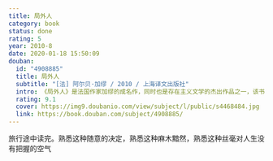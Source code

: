 ```yaml
---
title: 局外人
category: book
status: done
rating: 5
year: 2010-8
date: 2020-01-18 15:50:09
douban:
  id: "4908885"
  title: 局外人
  subtitle: "[法] 阿尔贝·加缪 / 2010 / 上海译文出版社"
  intro: 《局外人》是法国作家加缪的成名作，同时也是存在主义文学的杰出作品之一，该书以一种客观记录式的“零度风格”，粗线条地描述了主人公默尔索在荒谬的世界中经历的种种荒谬的事，以及自身的荒诞体验。从参加母亲的葬礼到偶然成了杀人犯，再到被判处死刑，默尔索似乎对一切都无动于衷，他像一个象征性的符号，代表了一种普遍的存在，又像是一个血红色的灯塔，具有高度的警示性。然而，局外人现象的产生无疑是由这个世界本身所孕育的，默尔索的存在有其深刻的外部原因。
  rating: 9.1
  cover: https://img9.doubanio.com/view/subject/l/public/s4468484.jpg
  link: https://book.douban.com/subject/4908885/
---
```


旅行途中读完。熟悉这种随意的决定，熟悉这种麻木黯然，熟悉这种丝毫对人生没有把握的空气
